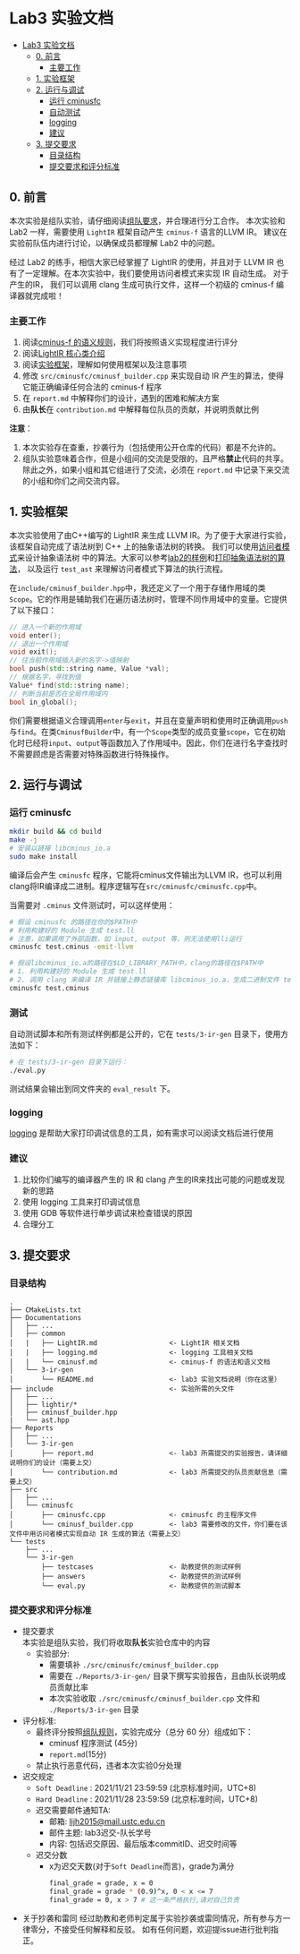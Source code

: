 # Lab3 实验文档

- [Lab3 实验文档](#lab3-实验文档)
  - [0. 前言](#0-前言)
    - [主要工作](#主要工作)
  - [1. 实验框架](#1-实验框架)
  - [2. 运行与调试](#2-运行与调试)
    - [运行 cminusfc](#运行-cminusfc)
    - [自动测试](#自动测试)
    - [logging](#logging)
    - [建议](#建议)
  - [3. 提交要求](#3-提交要求)
    - [目录结构](#目录结构)
    - [提交要求和评分标准](#提交要求和评分标准)

## 0. 前言

本次实验是组队实验，请仔细阅读[组队要求](http://211.86.152.198:8080/staff/2021fall-notice_board/-/issues/46)，并合理进行分工合作。
本次实验和 Lab2 一样，需要使用 `LightIR` 框架自动产生 `cminus-f` 语言的LLVM IR。
建议在实验前队伍内进行讨论，以确保成员都理解 Lab2 中的问题。

经过 Lab2 的练手，相信大家已经掌握了 LightIR 的使用，并且对于 LLVM IR 也有了一定理解。在本次实验中，我们要使用访问者模式来实现 IR 自动生成。
对于产生的IR， 我们可以调用 clang 生成可执行文件，这样一个初级的 cminus-f 编译器就完成啦！

### 主要工作

1. 阅读[cminus-f 的语义规则](../common/cminusf.md)，我们将按照语义实现程度进行评分
2. 阅读[LightIR 核心类介绍](../common/LightIR.md)
3. 阅读[实验框架](#1-实验框架)，理解如何使用框架以及注意事项
4. 修改 `src/cminusfc/cminusf_builder.cpp` 来实现自动 IR 产生的算法，使得它能正确编译任何合法的 cminus-f 程序
5. 在 `report.md` 中解释你们的设计，遇到的困难和解决方案
6. 由**队长**在 `contribution.md` 中解释每位队员的贡献，并说明贡献比例

**注意**：
1. 本次实验存在查重，抄袭行为（包括使用公开仓库的代码）都是不允许的。
2. 组队实验意味着合作，但是小组间的交流是受限的，且严格**禁止**代码的共享。除此之外，如果小组和其它组进行了交流，必须在 `report.md` 中记录下来交流的小组和你们之间交流内容。

## 1. 实验框架

本次实验使用了由C++编写的 LightIR 来生成 LLVM IR。为了便于大家进行实验，该框架自动完成了语法树到 C++ 上的抽象语法树的转换。
我们可以使用[访问者模式](../2-ir-gen-warmup/README.md#31-%E4%BA%86%E8%A7%A3-visitor-pattern)来设计抽象语法树
中的算法。大家可以参考[lab2的样例](../../tests/2-ir-gen-warmup/calculator/calc_builder.cpp)和[打印抽象语法树的算法](../../src/common/ast.cpp#L394-737)，
以及运行 `test_ast` 来理解访问者模式下算法的执行流程。

在`include/cminusf_builder.hpp`中，我还定义了一个用于存储作用域的类`Scope`。它的作用是辅助我们在遍历语法树时，管理不同作用域中的变量。它提供了以下接口：
```cpp
// 进入一个新的作用域
void enter();
// 退出一个作用域
void exit();
// 往当前作用域插入新的名字->值映射
bool push(std::string name, Value *val);
// 根据名字，寻找到值
Value* find(std::string name);
// 判断当前是否在全局作用域内
bool in_global();
```
你们需要根据语义合理调用`enter`与`exit`，并且在变量声明和使用时正确调用`push`与`find`。在类`CminusfBuilder`中，有一个`Scope`类型的成员变量`scope`，它在初始化时已经将`input`、`output`等函数加入了作用域中。因此，你们在进行名字查找时不需要顾虑是否需要对特殊函数进行特殊操作。

## 2. 运行与调试

### 运行 cminusfc

```sh
mkdir build && cd build
make -j
# 安装以链接 libcminus_io.a
sudo make install
```

编译后会产生 `cminusfc` 程序，它能将cminus文件输出为LLVM IR，也可以利用clang将IR编译成二进制。程序逻辑写在`src/cminusfc/cminusfc.cpp`中。

当需要对 `.cminus` 文件测试时，可以这样使用：

```sh
# 假设 cminusfc 的路径在你的$PATH中
# 利用构建好的 Module 生成 test.ll
# 注意，如果调用了外部函数，如 input, output 等，则无法使用lli运行
cminusfc test.cminus -emit-llvm

# 假设libcminus_io.a的路径在$LD_LIBRARY_PATH中，clang的路径在$PATH中
# 1. 利用构建好的 Module 生成 test.ll
# 2. 调用 clang 来编译 IR 并链接上静态链接库 libcminus_io.a，生成二进制文件 test
cminusfc test.cminus
```

### 测试

自动测试脚本和所有测试样例都是公开的，它在 `tests/3-ir-gen` 目录下，使用方法如下：
```sh
# 在 tests/3-ir-gen 目录下运行：
./eval.py
```
测试结果会输出到同文件夹的 `eval_result` 下。

### logging

[logging](../common/logging.md) 是帮助大家打印调试信息的工具，如有需求可以阅读文档后进行使用

### 建议

1. 比较你们编写的编译器产生的 IR 和 clang 产生的IR来找出可能的问题或发现新的思路
2. 使用 logging 工具来打印调试信息
2. 使用 GDB 等软件进行单步调试来检查错误的原因
3. 合理分工

## 3. 提交要求

### 目录结构

```
.
├── CMakeLists.txt
├── Documentations
│   ├── ...
│   ├── common
│   |   ├── LightIR.md                  <- LightIR 相关文档
│   |   ├── logging.md                  <- logging 工具相关文档
│   |   └── cminusf.md                  <- cminus-f 的语法和语义文档
│   └── 3-ir-gen
│       └── README.md                   <- lab3 实验文档说明（你在这里）
├── include                             <- 实验所需的头文件
│   ├── ...
│   ├── lightir/*
│   ├── cminusf_builder.hpp
|   └── ast.hpp
├── Reports
│   ├── ...
│   └── 3-ir-gen
│       ├── report.md                   <- lab3 所需提交的实验报告，请详细说明你们的设计（需要上交）
│       └── contribution.md             <- lab3 所需提交的队员贡献信息（需要上交）
├── src
│   ├── ...
│   └── cminusfc
│       ├── cminusfc.cpp                <- cminusfc 的主程序文件
│       └── cminusf_builder.cpp         <- lab3 需要修改的文件，你们要在该文件中用访问者模式实现自动 IR 生成的算法（需要上交）
└── tests
    ├── ...
    └── 3-ir-gen
        ├── testcases                   <- 助教提供的测试样例
        ├── answers                     <- 助教提供的测试样例
        └── eval.py                     <- 助教提供的测试脚本

```

### 提交要求和评分标准

* 提交要求  
  本实验是组队实验，我们将收取**队长**实验仓库中的内容
  * 实验部分:
    * 需要填补 `./src/cminusfc/cminusf_builder.cpp`
    * 需要在 `./Reports/3-ir-gen/` 目录下撰写实验报告，且由队长说明成员贡献比率
    * 本次实验收取 `./src/cminusfc/cminusf_builder.cpp` 文件和 `./Reports/3-ir-gen` 目录
* 评分标准: 
  * 最终评分按照[组队规则](http://211.86.152.198:8080/staff/2021fall-notice_board/-/issues/46)，实验完成分（总分 60 分）组成如下：
    * cminusf 程序测试 (45分)
    * `report.md`(15分)
  * 禁止执行恶意代码，违者本次实验0分处理
* 迟交规定
  * `Soft Deadline` : 2021/11/21 23:59:59 (北京标准时间，UTC+8)
  * `Hard Deadline` : 2021/11/28 23:59:59 (北京标准时间，UTC+8)
  * 迟交需要邮件通知TA: 
    * 邮箱: lijh2015@mail.ustc.edu.cn
    * 邮件主题: lab3迟交-队长学号
    * 内容: 包括迟交原因、最后版本commitID、迟交时间等
  * 迟交分数
    * x为迟交天数(对于`Soft Deadline`而言)，grade为满分
      ``` bash
      final_grade = grade, x = 0
      final_grade = grade * (0.9)^x, 0 < x <= 7
      final_grade = 0, x > 7 # 这一条严格执行,请对自己负责
      ```
* 关于抄袭和雷同
  经过助教和老师判定属于实验抄袭或雷同情况，所有参与方一律零分，不接受任何解释和反驳。
如有任何问题，欢迎提issue进行批判指正。
